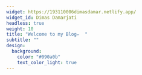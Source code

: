 ```yaml
---
widget: https://193110006dimasdamar.netlify.app/
widget_id: Dimas Damarjati
headless: true
weight: 10
title: "Welcome to my Blog✏️  "
subtitle: ""
design:
  background:
    color: "#090a0b"
    text_color_light: true
---
```

